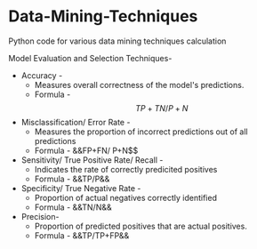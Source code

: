 # Data-Mining-Techniques
Python code for various data mining techniques calculation

Model Evaluation and Selection Techniques- 
* Accuracy -
  - Measures overall correctness of the model's predictions.
  - Formula - $$TP + TN / P+N$$
* Misclassification/ Error Rate -
  - Measures the proportion of incorrect predictions out of all predictions
  - Formula - &&FP+FN/ P+N$$
* Sensitivity/ True Positive Rate/ Recall -
    - Indicates the rate of correctly predicited positives
    - Formula - &&TP/P&&
* Specificity/ True Negative Rate -
    - Proportion of actual negatives correctly identified
    - Formula - &&TN/N&&
* Precision-
  - Proportion of predicted positives that are actual positives.
  - Formula - &&TP/TP+FP&&
